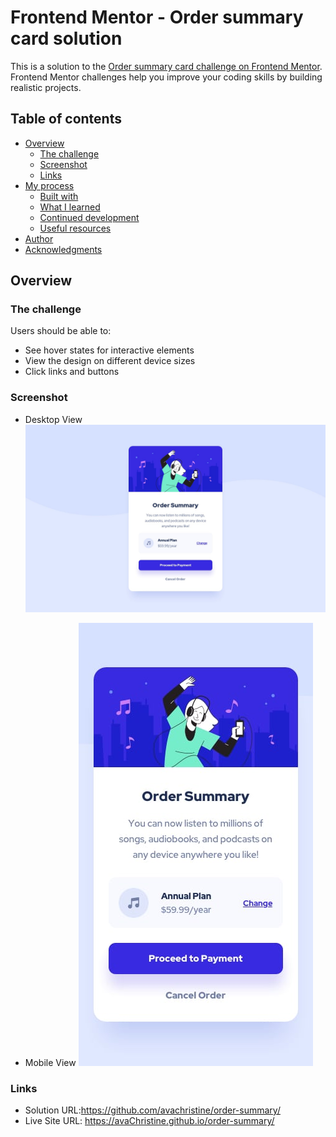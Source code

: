 # Frontend Mentor - Order summary card solution

This is a solution to the [Order summary card challenge on Frontend Mentor](https://www.frontendmentor.io/challenges/order-summary-component-QlPmajDUj). Frontend Mentor challenges help you improve your coding skills by building realistic projects. 

## Table of contents

- [Overview](#overview)
  - [The challenge](#the-challenge)
  - [Screenshot](#screenshot)
  - [Links](#links)
- [My process](#my-process)
  - [Built with](#built-with)
  - [What I learned](#what-i-learned)
  - [Continued development](#continued-development)
  - [Useful resources](#useful-resources)
- [Author](#author)
- [Acknowledgments](#acknowledgments)

## Overview

### The challenge

Users should be able to:

- See hover states for interactive elements
- View the design on different device sizes
- Click links and buttons
### Screenshot
- Desktop View 
![Alt text](./design/desktop-design.jpg)

- Mobile View
![Alt text](./design/mobile-design.jpg)


### Links

- Solution URL:https://github.com/avachristine/order-summary/
- Live Site URL: https://avaChristine.github.io/order-summary/



